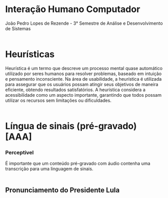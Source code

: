 <h1><b>Interação Humano Computador</h1></b>
João Pedro Lopes de Rezende - 3° Semestre de Análise e Desenvolvimento de Sistemas

<br>
<br>

<h1><b>Heurísticas</h1></b>
Heurística é um termo que descreve um processo mental quase automático utilizado por seres humanos para resolver problemas, baseado em intuição e pensamento inconsciente. Na área de usabilidade, a heurística é utilizada para assegurar que os usuários possam atingir seus objetivos de maneira eficiente, obtendo resultados satisfatórios. A heurística considera a acessibilidade como um aspecto importante, garantindo que todos possam utilizar os recursos sem limitações ou dificuldades.

<br>
<br>

<h1><b>Língua de sinais (pré-gravado) [AAA]</h1></b>
<h3><b>Perceptivel</h3></b>

É importante que um conteúdo pré-gravado com áudio contenha uma transcrição para uma linguagem de sinais.
<br>
<br>

<h2><b>Pronunciamento do Presidente Lula</h2></b>


